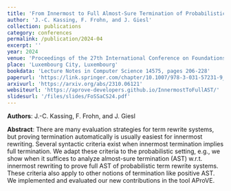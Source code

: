 ```yaml
---
title: 'From Innermost to Full Almost-Sure Termination of Probabilistic Term Rewriting'
author: 'J.-C. Kassing, F. Frohn, and J. Giesl'
collection: publications
category: conferences
permalink: /publication/2024-04
excerpt: ''
year: 2024
venue: 'Proceedings of the 27th International Conference on Foundations of Software Science and Computation Structures (FoSSaCS 2024)'
place: 'Luxembourg City, Luxembourg'
bookdata: 'Lecture Notes in Computer Science 14575, pages 206-228'
paperurl: 'https://link.springer.com/chapter/10.1007/978-3-031-57231-9_10'
arxivurl: 'https://arxiv.org/abs/2310.06121'
websiteurl: 'https://aprove-developers.github.io/InnermostToFullAST/'
slidesurl: '/files/slides/FoSSaCS24.pdf'
---
```


**Authors**: J.-C. Kassing, F. Frohn, and J. Giesl

**Abstract**:
There are many evaluation strategies for term rewrite systems, but proving termination automatically is usually easiest for innermost rewriting. Several syntactic criteria exist when innermost termination implies full termination. We adapt these criteria to the probabilistic setting, e.g., we show when it suffices to analyze almost-sure termination (AST) w.r.t. innermost rewriting to prove full AST of probabilistic term rewrite systems. These criteria also apply to other notions of termination like positive AST. We implemented and evaluated our new contributions in the tool AProVE.